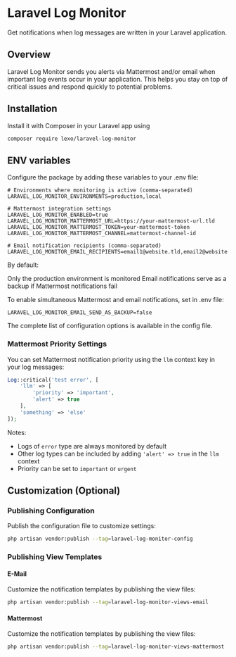 # Laravel Log Monitor

Get notifications when log messages are written in your Laravel application.

## Overview

Laravel Log Monitor sends you alerts via Mattermost and/or email when important log events occur in your application. This helps you stay on top of critical issues and respond quickly to potential problems.

## Installation

Install it with Composer in your Laravel app using

```bash
composer require lexo/laravel-log-monitor
```

## ENV variables

Configure the package by adding these variables to your .env file:

```
# Environments where monitoring is active (comma-separated)
LARAVEL_LOG_MONITOR_ENVIRONMENTS=production,local

# Mattermost integration settings
LARAVEL_LOG_MONITOR_ENABLED=true
LARAVEL_LOG_MONITOR_MATTERMOST_URL=https://your-mattermost-url.tld
LARAVEL_LOG_MONITOR_MATTERMOST_TOKEN=your-mattermost-token
LARAVEL_LOG_MONITOR_MATTERMOST_CHANNEL=mattermost-channel-id

# Email notification recipients (comma-separated)
LARAVEL_LOG_MONITOR_EMAIL_RECIPIENTS=email1@website.tld,email2@website.tld
```

By default:

Only the production environment is monitored
Email notifications serve as a backup if Mattermost notifications fail

To enable simultaneous Mattermost and email notifications, set in .env file:

```
LARAVEL_LOG_MONITOR_EMAIL_SEND_AS_BACKUP=false
```

The complete list of configuration options is available in the config file.

### Mattermost Priority Settings

You can set Mattermost notification priority using the `llm` context key in your log messages:

```php
Log::critical('test error', [
    'llm' => [
        'priority' => 'important',
        'alert' => true
    ],
    'something' => 'else'
]);
```

Notes:

- Logs of `error` type are always monitored by default
- Other log types can be included by adding `'alert' => true` in the `llm` context
- Priority can be set to `important` or `urgent`

## Customization (Optional)

### Publishing Configuration

Publish the configuration file to customize settings:

```bash
php artisan vendor:publish --tag=laravel-log-monitor-config
```

### Publishing View Templates

#### E-Mail

Customize the notification templates by publishing the view files:

```bash
php artisan vendor:publish --tag=laravel-log-monitor-views-email
```

#### Mattermost

Customize the notification templates by publishing the view files:

```bash
php artisan vendor:publish --tag=laravel-log-monitor-views-mattermost
```